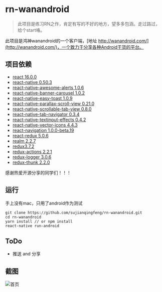 # rn-wanandroid

> 此项目是练习RN之作，肯定有写的不好的地方，望多多包涵。走过路过，给个start咯。


此项目是鸿神wanandroid的一个客户端，[地址 http://wanandroid.com/](http://wanandroid.com/)，一个致力于分享各种Android干货的平台。

## 项目依赖

 - [react 16.0.0](https://github.com/facebook/react)
 - [react-native 0.50.3](https://github.com/facebook/react-native)
 - [react-native-awesome-alerts 1.0.6](https://github.com/rishabhbhatia/react-native-awesome-alerts)
 - [react-native-banner-carousel 1.0.2](https://github.com/f111fei/react-native-banner-carousel)
 - [react-native-easy-toast 1.0.9](https://github.com/crazycodeboy/react-native-easy-toast)
 - [react-native-parallax-scroll-view 0.21.0](https://github.com/i6mi6/react-native-parallax-scroll-view)
 - [react-native-scrollable-tab-view 0.8.0](https://github.com/skv-headless/react-native-scrollable-tab-view)
 - [react-native-tab-navigator 0.3.4](https://github.com/happypancake/react-native-tab-navigator)
 - [react-native-textinput-effects 0.4.2](https://github.com/halilb/react-native-textinput-effects)
 - [react-native-vector-icons 4.4.3](https://github.com/oblador/react-native-vector-iconst)
 - [react-navigation 1.0.0-beta.19](https://github.com/react-navigation/react-navigation)
 - [react-redux 5.0.6](https://github.com/reactjs/react-redux)
 - [realm 2.2.7](https://realm.io/)
 - [redux3.7.2](https://github.com/reactjs/redux)
 - [redux-actions 2.2.1](https://github.com/redux-utilities/redux-actions)
 - [redux-logger 3.0.6](https://github.com/evgenyrodionov/redux-logger)
 - [redux-thunk 2.2.0](https://github.com/gaearon/redux-thunk)



感谢热爱开源分享的同学们！！！

## 运行

手上没有mac，只用了android作为测试

```
git clone https://github.com/sujianqingfeng/rn-wanandroid.git
cd rn-wanandroid
yarn install // or npm install
react-native run-android
```

## ToDo

- 推送 and 分享

## 截图

![首页](./images/截图.gif)

